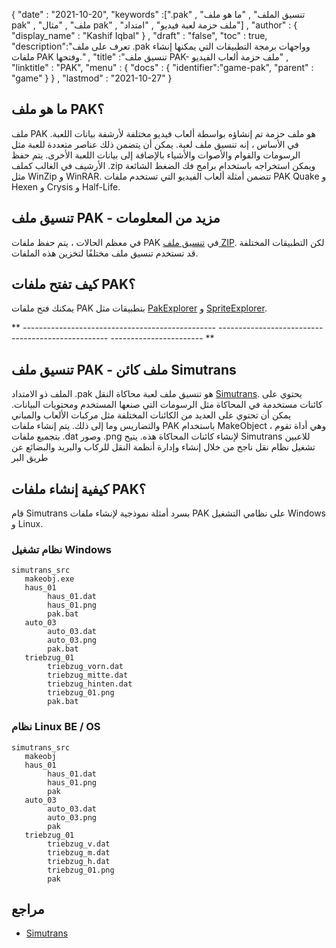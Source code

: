 {
  "date" : "2021-10-20",
  "keywords" :[".pak" , "تنسيق الملف" , "ما هو ملف pak" , "ملف" , "مثال pak" , "ملف حزمة لعبة فيديو" , "امتداد"] ,
  "author" : {
    "display_name" : "Kashif Iqbal"
} ,
  "draft" : "false",
  "toc" : true,
  "description":"تعرف على ملف .pak وواجهات برمجة التطبيقات التي يمكنها إنشاء ملفات PAK وفتحها." ,
  "title" :"تنسيق ملف PAK- ملف حزمة ألعاب الفيديو" ,
  "linktitle" : "PAK",
  "menu" : {
    "docs" : {
      "identifier":"game-pak",
      "parent" : "game"
}
} ,
  "lastmod" : "2021-10-27"
}

## ما هو ملف PAK؟

ملف PAK هو ملف حزمة تم إنشاؤه بواسطة ألعاب فيديو مختلفة لأرشفة بيانات اللعبة. في الأساس ، إنه تنسيق ملف لعبة. يمكن أن يتضمن ذلك عناصر متعددة للعبة مثل الرسومات والقوام والأصوات والأشياء بالإضافة إلى بيانات اللعبة الأخرى. يتم حفظ الأرشيف في الغالب كملف .zip ويمكن استخراجه باستخدام برامج فك الضغط الشائعة مثل WinZip و WinRAR. تتضمن أمثلة ألعاب الفيديو التي تستخدم ملفات PAK Quake و Hexen و Crysis و Half-Life.

## تنسيق ملف PAK - مزيد من المعلومات

في معظم الحالات ، يتم حفظ ملفات PAK في [تنسيق ملف ZIP](/ar/compression/zip/). لكن التطبيقات المختلفة قد تستخدم تنسيق ملف مختلفًا لتخزين هذه الملفات.


## كيف تفتح ملفات PAK؟

يمكنك فتح ملفات PAK بتطبيقات مثل [PakExplorer](https://www.quaketerminus.com/tools.shtml) و [SpriteExplorer](http://www.slackiller.com/hlprograms.htm).

** ------------------------------------------------ -------------------------------------------------- ----------------------- **

## تنسيق ملف PAK - ملف كائن Simutrans

الملف ذو الامتداد .pak هو تنسيق ملف لعبة محاكاة النقل [Simutrans](https://www.simutrans.com/en/). يحتوي على كائنات مستخدمة في المحاكاة مثل الرسومات التي صنعها المستخدم ومحتويات البيانات. يمكن أن تحتوي على العديد من الكائنات المختلفة مثل مركبات الألعاب والمباني والتضاريس وما إلى ذلك. يتم إنشاء ملفات PAK باستخدام MakeObject ، وهي أداة تقوم بتجميع ملفات .dat وصور .png لإنشاء كائنات المحاكاة هذه. يتيح Simutrans للاعبين تشغيل نظام نقل ناجح من خلال إنشاء وإدارة أنظمة النقل للركاب والبريد والبضائع عن طريق البر

## كيفية إنشاء ملفات PAK؟

قام Simutrans بسرد أمثلة نموذجية لإنشاء ملفات PAK على نظامي التشغيل Windows و Linux.

### نظام تشغيل Windows

```
simutrans_src
   makeobj.exe
   haus_01
        haus_01.dat
        haus_01.png
        pak.bat
   auto_03
        auto_03.dat
        auto_03.png
        pak.bat
   triebzug_01
        triebzug_vorn.dat
        triebzug_mitte.dat
        triebzug_hinten.dat
        triebzug_01.png
        pak.bat
```
### نظام Linux BE / OS

```
simutrans_src
   makeobj
   haus_01
        haus_01.dat
        haus_01.png
        pak
   auto_03
        auto_03.dat
        auto_03.png
        pak
   triebzug_01
        triebzug_v.dat
        triebzug_m.dat
        triebzug_h.dat
        triebzug_01.png
        pak
```

## مراجع

* [Simutrans](https://en.wikipedia.org/wiki/Simutrans)